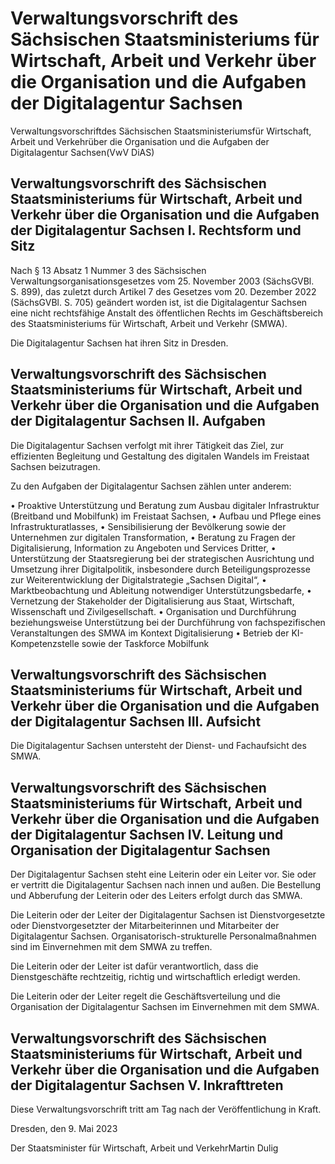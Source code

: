 # Verwaltungsvorschrift des Sächsischen Staatsministeriums für Wirtschaft, Arbeit und Verkehr über die Organisation und die Aufgaben der Digitalagentur Sachsen

Verwaltungsvorschriftdes Sächsischen Staatsministeriumsfür Wirtschaft, Arbeit und Verkehrüber die Organisation und die Aufgaben der Digitalagentur Sachsen(VwV DiAS)

## Verwaltungsvorschrift des Sächsischen Staatsministeriums für Wirtschaft, Arbeit und Verkehr über die Organisation und die Aufgaben der Digitalagentur Sachsen I. Rechtsform und Sitz

Nach § 13 Absatz 1 Nummer 3 des Sächsischen Verwaltungsorganisationsgesetzes vom 25. November 2003 (SächsGVBl. S. 899), das zuletzt durch Artikel 7 des Gesetzes vom 20. Dezember 2022 (SächsGVBl. S. 705) geändert worden ist, ist die Digitalagentur Sachsen eine nicht rechtsfähige Anstalt des öffentlichen Rechts im Geschäftsbereich des Staatsministeriums für Wirtschaft, Arbeit und Verkehr (SMWA).

Die Digitalagentur Sachsen hat ihren Sitz in Dresden.


## Verwaltungsvorschrift des Sächsischen Staatsministeriums für Wirtschaft, Arbeit und Verkehr über die Organisation und die Aufgaben der Digitalagentur Sachsen II. Aufgaben

Die Digitalagentur Sachsen verfolgt mit ihrer Tätigkeit das Ziel, zur effizienten Begleitung und Gestaltung des digitalen Wandels im Freistaat Sachsen beizutragen.

Zu den Aufgaben der Digitalagentur Sachsen zählen unter anderem:

• Proaktive Unterstützung und Beratung zum Ausbau digitaler Infrastruktur (Breitband und Mobilfunk) im Freistaat Sachsen, • Aufbau und Pflege eines Infrastrukturatlasses, • Sensibilisierung der Bevölkerung sowie der Unternehmen zur digitalen Transformation, • Beratung zu Fragen der Digitalisierung, Information zu Angeboten und Services Dritter, • Unterstützung der Staatsregierung bei der strategischen Ausrichtung und Umsetzung ihrer Digitalpolitik, insbesondere durch Beteiligungsprozesse zur Weiterentwicklung der Digitalstrategie „Sachsen Digital“, • Marktbeobachtung und Ableitung notwendiger Unterstützungsbedarfe, • Vernetzung der Stakeholder der Digitalisierung aus Staat, Wirtschaft, Wissenschaft und Zivilgesellschaft. • Organisation und Durchführung beziehungsweise Unterstützung bei der Durchführung von fachspezifischen Veranstaltungen des SMWA im Kontext Digitalisierung • Betrieb der KI-Kompetenzstelle sowie der Taskforce Mobilfunk 
## Verwaltungsvorschrift des Sächsischen Staatsministeriums für Wirtschaft, Arbeit und Verkehr über die Organisation und die Aufgaben der Digitalagentur Sachsen III. Aufsicht

Die Digitalagentur Sachsen untersteht der Dienst- und Fachaufsicht des SMWA.


## Verwaltungsvorschrift des Sächsischen Staatsministeriums für Wirtschaft, Arbeit und Verkehr über die Organisation und die Aufgaben der Digitalagentur Sachsen IV. Leitung und Organisation der Digitalagentur Sachsen 

Der Digitalagentur Sachsen steht eine Leiterin oder ein Leiter vor. Sie oder er vertritt die Digitalagentur Sachsen nach innen und außen. Die Bestellung und Abberufung der Leiterin oder des Leiters erfolgt durch das SMWA.

Die Leiterin oder der Leiter der Digitalagentur Sachsen ist Dienstvorgesetzte oder Dienstvorgesetzter der Mitarbeiterinnen und Mitarbeiter der Digitalagentur Sachsen. Organisatorisch-strukturelle Personalmaßnahmen sind im Einvernehmen mit dem SMWA zu treffen.

Die Leiterin oder der Leiter ist dafür verantwortlich, dass die Dienstgeschäfte rechtzeitig, richtig und wirtschaftlich erledigt werden.

Die Leiterin oder der Leiter regelt die Geschäftsverteilung und die Organisation der Digitalagentur Sachsen im Einvernehmen mit dem SMWA.


## Verwaltungsvorschrift des Sächsischen Staatsministeriums für Wirtschaft, Arbeit und Verkehr über die Organisation und die Aufgaben der Digitalagentur Sachsen V. Inkrafttreten

Diese Verwaltungsvorschrift tritt am Tag nach der Veröffentlichung in Kraft.

Dresden, den 9. Mai 2023

Der Staatsminister für Wirtschaft, Arbeit und VerkehrMartin Dulig

